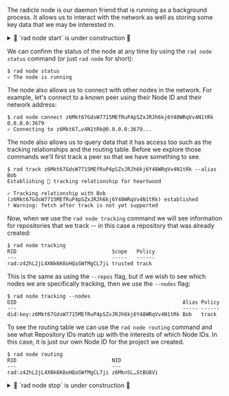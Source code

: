 The radicle node is our daemon friend that is running as a background
process. It allows us to interact with the network as well as storing
some key data that we may be interested in.

<details>
<summary>🚧 `rad node start` is under construction 🚧</summary>
If the node is not running we can start it by using the `rad node
start` command:

<!-- ``` -->
<!-- $ rad node start -->
<!-- ``` -->
</details>

We can confirm the status of the node at any time by using the `rad
node status` command (or just `rad node` for short):

```
$ rad node status
✓ The node is running
```

The node also allows us to connect with other nodes in the
network. For example, let's connect to a known peer using their Node
ID and their network address:

```
$ rad node connect z6Mkt67GdsW7715MEfRuP4pSZxJRJh6kj6Y48WRqVv4N1tRk 0.0.0.0:3679
✓ Connecting to z6Mkt67…v4N1tRk@0.0.0.0:3679...
```

The node also allows us to query data that it has access too such as
the tracking relationships and the routing table. Before we explore
those commands we'll first track a peer so that we have something to
see.

```
$ rad track z6Mkt67GdsW7715MEfRuP4pSZxJRJh6kj6Y48WRqVv4N1tRk --alias Bob
Establishing 🌱 tracking relationship for heartwood

✓ Tracking relationship with Bob (z6Mkt67GdsW7715MEfRuP4pSZxJRJh6kj6Y48WRqVv4N1tRk) established
! Warning: fetch after track is not yet supported
```

Now, when we use the `rad node tracking` command we will see
information for repositories that we track -- in this case a
repository that was already created:

```
$ rad node tracking
RID                               Scope   Policy
---                               -----   ------
rad:z42hL2jL4XNk6K8oHQaSWfMgCL7ji trusted track
```

This is the same as using the `--repos` flag, but if we wish to see
which nodes we are specifically tracking, then we use the `--nodes`
flag:

```
$ rad node tracking --nodes
DID                                                      Alias Policy
---                                                      ----- ------
did:key:z6Mkt67GdsW7715MEfRuP4pSZxJRJh6kj6Y48WRqVv4N1tRk Bob   track
```

To see the routing table we can use the `rad node routing` command and
see what Repository IDs match up with the interests of which Node
IDs. In this case, it is just our own Node ID for the project we
created.

```
$ rad node routing
RID                               NID
---                               ---
rad:z42hL2jL4XNk6K8oHQaSWfMgCL7ji z6MknSL…StBU8Vi
```

<details>
<summary>🚧 `rad node stop` is under construction 🚧</summary>
Finally, if we want to stop the daemon process from running we can
issue the `rad node stop` command:

<!-- ``` -->
<!-- $ rad node stop -->
<!-- Stopping the node... -->
<!-- ``` -->
</details>

